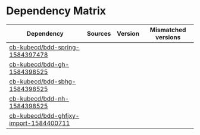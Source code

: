 # Dependency Matrix

Dependency | Sources | Version | Mismatched versions
---------- | ------- | ------- | -------------------
[cb-kubecd/bdd-spring-1584397478](https://github.com/cb-kubecd/bdd-spring-1584397478.git) |  | []() | 
[cb-kubecd/bdd-gh-1584398525](https://github.com/cb-kubecd/bdd-gh-1584398525.git) |  | []() | 
[cb-kubecd/bdd-sbhg-1584398525](https://github.com/cb-kubecd/bdd-sbhg-1584398525.git) |  | []() | 
[cb-kubecd/bdd-nh-1584398525](https://github.com/cb-kubecd/bdd-nh-1584398525.git) |  | []() | 
[cb-kubecd/bdd-ghfjxy-import-1584400711](https://github.com/cb-kubecd/bdd-ghfjxy-import-1584400711.git) |  | []() | 
